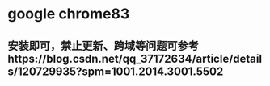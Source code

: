 # google chrome83
## 安装即可，禁止更新、跨域等问题可参考https://blog.csdn.net/qq_37172634/article/details/120729935?spm=1001.2014.3001.5502
